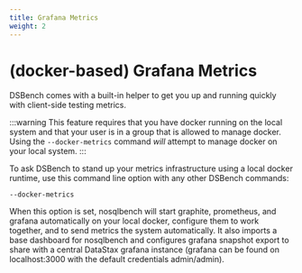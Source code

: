```yaml
---
title: Grafana Metrics
weight: 2
---
```


# (docker-based) Grafana Metrics
DSBench comes with a built-in helper to get you up and running quickly
with client-side testing metrics.

:::warning
This feature requires that you have docker running on the local system and that your user is in a group that is allowed to manage docker. Using the `--docker-metrics` command *will* attempt to manage docker on your local system.
:::

To ask DSBench to stand up your metrics infrastructure using a local docker runtime, use this command line option with any other DSBench commands:

    --docker-metrics

When this option is set, nosqlbench will start graphite, prometheus, and grafana automatically on your local docker, configure them to work together, and to send metrics the system automatically. It also imports a base dashboard for nosqlbench and configures grafana snapshot export to share with a central DataStax grafana instance (grafana can be found on localhost:3000 with the default credentials admin/admin).
